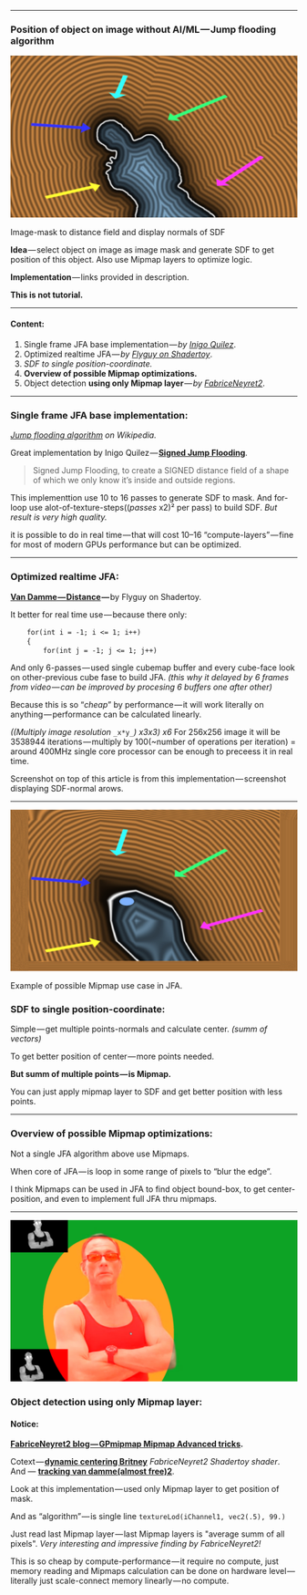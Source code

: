 * * *

### Position of object on image without AI/ML — Jump flooding algorithm

![](1.jpg)

Image-mask to distance field and display normals of SDF

**Idea** — select object on image as image mask and generate SDF to get position of this object. Also use Mipmap layers to optimize logic.

**Implementation** — links provided in description.

**This is not tutorial.**

* * *

#### Content:

1.  Single frame JFA base implementation — _by_ [_Inigo Quilez_](https://www.shadertoy.com/view/4XlyW8).
2.  Optimized realtime JFA — _by_ [_Flyguy on Shadertoy_](https://www.shadertoy.com/view/Wl3fWX).
3.  _SDF to single position-coordinate._
4.  **Overview of possible Mipmap optimizations.**
5.  Object detection **using only Mipmap layer** — _by_ [_FabriceNeyret2_](https://www.shadertoy.com/view/XfdcWj).
* * *

### Single frame JFA base implementation:

[_Jump flooding algorithm_](https://en.wikipedia.org/wiki/Jump_flooding_algorithm) _on Wikipedia._

Great implementation by Inigo Quilez — [**Signed Jump Flooding**](https://www.shadertoy.com/view/4XlyW8).

> Signed Jump Flooding, to create a SIGNED distance field of a shape of which we only know it’s inside and outside regions.

This implementtion use 10 to 16 passes to generate SDF to mask.
And for-loop use alot-of-texture-steps((_passes_ x2)² per pass) to build SDF.
_But result is very high quality._

it is possible to do in real time — that will cost 10–16 “compute-layers” — fine for most of modern GPUs performance but can be optimized.

* * *

### Optimized realtime JFA:

[**Van Damme — Distance**](https://www.shadertoy.com/view/Wl3fWX) **—** by Flyguy on Shadertoy.

It better for real time use — because there only:

```
    for(int i = -1; i <= 1; i++)
    {
        for(int j = -1; j <= 1; j++)
```

And only 6-passes — used single cubemap buffer and every cube-face look on other-previous cube fase to build JFA.
_(this why it delayed by 6 frames from video — can be improved by procesing 6 buffers one after other)_

Because this is so “_cheap_” by performance — it will work literally on anything — performance can be calculated linearly.

_((Multiply image resolution_ `_x*y_`_) x3x3) x6_
For 256x256 image it will be 3538944 iterations — multiply by 100(~number of operations per iteration) = around 400MHz single core processor can be enough to preceess it in real time.

Screenshot on top of this article is from this implementation — screenshot displaying SDF-normal arows.

* * *

![](2.jpg)

Example of possible Mipmap use case in JFA.

### SDF to single position-coordinate:

Simple — get multiple points-normals and calculate center.
_(summ of vectors)_

To get better position of center — more points needed.

**But summ of multiple points — is Mipmap.**

You can just apply mipmap layer to SDF and get better position with less points.

* * *

### Overview of possible Mipmap optimizations:

Not a single JFA algorithm above use Mipmaps.

When core of JFA — is loop in some range of pixels to “blur the edge”.

I think Mipmaps can be used in JFA to find object bound-box, to get center-position, and even to implement full JFA thru mipmaps.

* * *

![](3.jpg)

### Object detection using only Mipmap layer:

#### Notice:

[**FabriceNeyret2 blog — GPmipmap Mipmap Advanced tricks**](https://shadertoyunofficial.wordpress.com/2021/03/09/advanced-tricks/)**.**

Cotext — [**dynamic centering Britney**](https://www.shadertoy.com/view/XfdcWj) _FabriceNeyret2 Shadertoy shader_.\
And — [**tracking van damme(almost free)2**](https://www.shadertoy.com/view/XlcyR2).

Look at this implementation — used only Mipmap layer to get position of mask.

And as “algorithm” — is single line `textureLod(iChannel1, vec2(.5), 99.)`

Just read last Mipmap layer — last Mipmap layers is "average summ of all pixels".
_Very interesting and impressive finding by FabriceNeyret2!_

This is so cheap by compute-performance — it require no compute, just memory reading and Mipmaps calculation can be done on hardware level — literally just scale-connect memory linearly — no compute.
